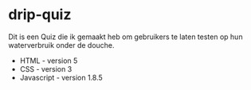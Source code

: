 # drip-quiz

Dit is een Quiz die ik gemaakt heb om gebruikers te laten testen op hun waterverbruik onder de douche.

- HTML - version 5
- CSS - version 3
- Javascript - version 1.8.5

